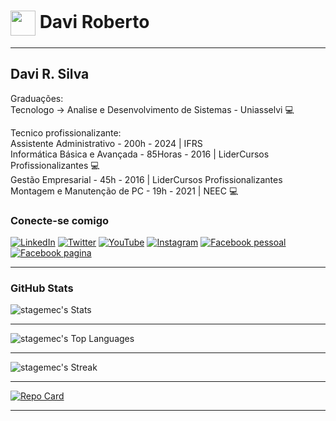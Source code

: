 <h1>
    <a href="https://github.com/SrBogolhao">
     <img align="center" width="40px" src="https://avatars.githubusercontent.com/u/94186012?v=4"></a>
    <span> Davi Roberto </span>
</h1>

---

## Davi R. Silva

Graduações:<br>
Tecnologo -> Analise e Desenvolvimento de Sistemas - Uniasselvi :computer:<br>

Tecnico profissionalizante:<br>
Assistente Administrativo - 200h - 2024 | IFRS <br>
Informática Básica e Avançada - 85Horas - 2016 | LiderCursos Profissionalizantes :computer: <br>
Gestão Empresarial - 45h - 2016 | LiderCursos Profissionalizantes <br>
Montagem e Manutenção de PC - 19h - 2021 | NEEC :computer: <br>

### Conecte-se comigo
[![LinkedIn](https://img.shields.io/badge/-LinkedIn-000?style=for-the-badge&logo=linkedin&logoColor=30A3DC)](http://www.linkedin.com/in/davi-silva-stagemec)
[![Twitter](https://img.shields.io/badge/Twitter-000?style=for-the-badge&logo=twitter)](https://twitter.com/stagemec)
[![YouTube](https://img.shields.io/badge/YouTube-000?style=for-the-badge&logo=YouTube)](https://www.youtube.com/@stagemec)
[![Instagram](https://img.shields.io/badge/Instagram-000?style=for-the-badge&logo=instagram)](https://www.instagram.com/stagemec/)
[![Facebook pessoal](https://img.shields.io/badge/Facebook-000?style=for-the-badge&logo=facebook)](https://www.facebook.com/stagemec/)
[![Facebook pagina](https://img.shields.io/badge/Facebook-000?style=for-the-badge&logo=facebook)](https://www.facebook.com/stagemecpage)

---

### GitHub Stats
![stagemec's Stats](https://github-readme-stats.vercel.app/api?username=stagemec&theme=merko&show_icons=true&hide_border=true&count_private=false)

---

![stagemec's Top Languages](https://github-readme-stats.vercel.app/api/top-langs/?username=stagemec&theme=merko&show_icons=true&hide_border=true&layout=compact)

---

![stagemec's Streak](https://github-readme-streak-stats.herokuapp.com/?user=stagemec&theme=merko&hide_border=true)

---

[![Repo Card](https://github-readme-stats.vercel.app/api/pin/?username=Stagemec&repo=Calculakcal&bg_color=000&border_color=30A3DC&show_icons=true&icon_color=30A3DC&title_color=fff&text_color=#FFFF00)](https://github.com/Stagemec/Calculakcal)

---
